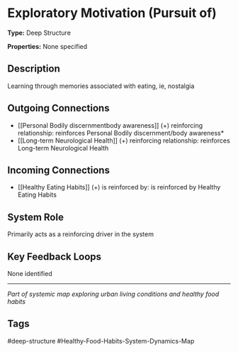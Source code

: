 # Exploratory Motivation (Pursuit of)

**Type:** Deep Structure

**Properties:** None specified

## Description
Learning through memories associated with eating, ie, nostalgia

## Outgoing Connections
- [[Personal Bodily discernmentbody awareness]] (+) reinforcing relationship: reinforces Personal Bodily discernment/body awareness*
- [[Long-term  Neurological  Health]] (+) reinforcing relationship: reinforces Long-term  Neurological  Health

## Incoming Connections
- [[Healthy Eating Habits]] (+) is reinforced by: is reinforced by Healthy Eating Habits

## System Role
Primarily acts as a reinforcing driver in the system

## Key Feedback Loops
None identified

---
*Part of systemic map exploring urban living conditions and healthy food habits*

## Tags
#deep-structure #Healthy-Food-Habits-System-Dynamics-Map
